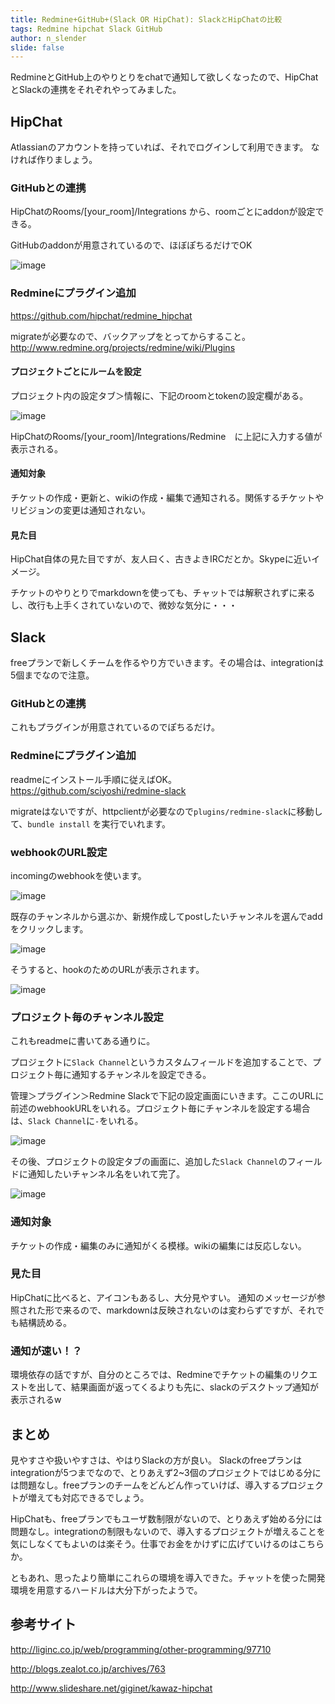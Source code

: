 ```yaml
---
title: Redmine+GitHub+(Slack OR HipChat): SlackとHipChatの比較
tags: Redmine hipchat Slack GitHub
author: n_slender
slide: false
---
```

RedmineとGitHub上のやりとりをchatで通知して欲しくなったので、HipChatとSlackの連携をそれぞれやってみました。


## HipChat

Atlassianのアカウントを持っていれば、それでログインして利用できます。
なければ作りましょう。

### GitHubとの連携

HipChatのRooms/[your_room]/Integrations から、roomごとにaddonが設定できる。

GitHubのaddonが用意されているので、ほぼぽちるだけでOK

![image](https://qiita-image-store.s3.amazonaws.com/0/9880/d5a4ee7c-f88c-5b4f-c7c4-6129d8399204.png)


### Redmineにプラグイン追加

https://github.com/hipchat/redmine_hipchat

migrateが必要なので、バックアップをとってからすること。
http://www.redmine.org/projects/redmine/wiki/Plugins

#### プロジェクトごとにルームを設定

プロジェクト内の設定タブ＞情報に、下記のroomとtokenの設定欄がある。

![image](https://qiita-image-store.s3.amazonaws.com/0/9880/96d9fc9e-c86e-1a40-eac0-d131252327ea.png)

HipChatのRooms/[your_room]/Integrations/Redmine　に上記に入力する値が表示される。


#### 通知対象

チケットの作成・更新と、wikiの作成・編集で通知される。関係するチケットやリビジョンの変更は通知されない。

#### 見た目

HipChat自体の見た目ですが、友人曰く、古きよきIRCだとか。Skypeに近いイメージ。

チケットのやりとりでmarkdownを使っても、チャットでは解釈されずに来るし、改行も上手くされていないので、微妙な気分に・・・

## Slack

freeプランで新しくチームを作るやり方でいきます。その場合は、integrationは5個までなので注意。

### GitHubとの連携

これもプラグインが用意されているのでぽちるだけ。

### Redmineにプラグイン追加

readmeにインストール手順に従えばOK。
https://github.com/sciyoshi/redmine-slack

migrateはないですが、httpclientが必要なので`plugins/redmine-slack`に移動して、`bundle install` を実行でいれます。

### webhookのURL設定

incomingのwebhookを使います。

![image](https://qiita-image-store.s3.amazonaws.com/0/9880/a84e07a3-c32c-9e2d-ec87-271c1e134436.png)

既存のチャンネルから選ぶか、新規作成してpostしたいチャンネルを選んでaddをクリックします。

![image](https://qiita-image-store.s3.amazonaws.com/0/9880/b9f33c51-261e-fd15-2fb8-3a6158959c82.png)

そうすると、hookのためのURLが表示されます。

![image](https://qiita-image-store.s3.amazonaws.com/0/9880/4c15fe41-30e9-c10d-34ba-dce270f6bee3.png)


### プロジェクト毎のチャンネル設定

これもreadmeに書いてある通りに。

プロジェクトに`Slack Channel`というカスタムフィールドを追加することで、プロジェクト毎に通知するチャンネルを設定できる。

管理＞プラグイン＞Redmine Slackで下記の設定画面にいきます。ここのURLに前述のwebhookURLをいれる。プロジェクト毎にチャンネルを設定する場合は、`Slack Channel`に`-`をいれる。

![image](https://qiita-image-store.s3.amazonaws.com/0/9880/16218221-f435-3e9a-1ffc-f1927efc0656.png)

その後、プロジェクトの設定タブの画面に、追加した`Slack Channel`のフィールドに通知したいチャンネル名をいれて完了。

![image](https://qiita-image-store.s3.amazonaws.com/0/9880/dd7f80a1-4762-d12d-acca-d73cc97d91b1.png)


### 通知対象

チケットの作成・編集のみに通知がくる模様。wikiの編集には反応しない。

### 見た目

HipChatに比べると、アイコンもあるし、大分見やすい。
通知のメッセージが参照された形で来るので、markdownは反映されないのは変わらずですが、それでも結構読める。

### 通知が速い！？

環境依存の話ですが、自分のところでは、Redmineでチケットの編集のリクエストを出して、結果画面が返ってくるよりも先に、slackのデスクトップ通知が表示されるw

## まとめ

見やすさや扱いやすさは、やはりSlackの方が良い。
Slackのfreeプランはintegrationが5つまでなので、とりあえず2~3個のプロジェクトではじめる分には問題なし。freeプランのチームをどんどん作っていけば、導入するプロジェクトが増えても対応できるでしょう。

HipChatも、freeプランでもユーザ数制限がないので、とりあえず始める分には問題なし。integrationの制限もないので、導入するプロジェクトが増えることを気にしなくてもよいのは楽そう。仕事でお金をかけずに広げていけるのはこちらか。

ともあれ、思ったより簡単にこれらの環境を導入できた。チャットを使った開発環境を用意するハードルは大分下がったようで。

## 参考サイト

http://liginc.co.jp/web/programming/other-programming/97710

http://blogs.zealot.co.jp/archives/763

http://www.slideshare.net/giginet/kawaz-hipchat

